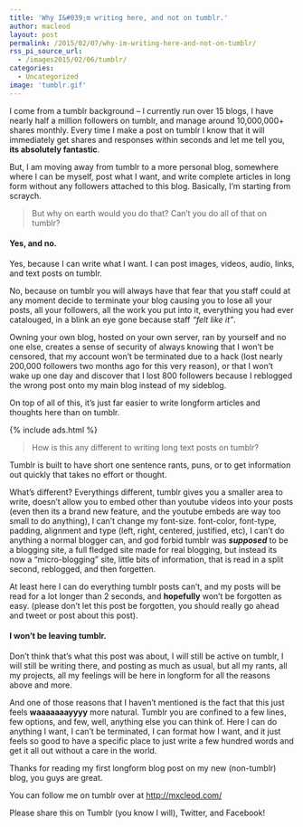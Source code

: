 ```yaml
---
title: 'Why I&#039;m writing here, and not on tumblr.'
author: macleod
layout: post
permalink: /2015/02/07/why-im-writing-here-and-not-on-tumblr/
rss_pi_source_url:
  - /images2015/02/06/tumblr/
categories:
  - Uncategorized
image: 'tumblr.gif'
---
```

I come from a tumblr background &#8211; I currently run over 15 blogs, I have nearly half a million followers on tumblr, and manage around 10,000,000+ shares monthly. Every time I make a post on tumblr I know that it will immediately get shares and responses within seconds and let me tell you, **its absolutely fantastic**.

But, I am moving away from tumblr to a more personal blog, somewhere where I can be myself, post what I want, and write complete articles in long form without any followers attached to this blog. Basically, I&#8217;m starting from scraych.

> But why on earth would you do that? Can&#8217;t you do all of that on tumblr?

#### Yes, and no. 

Yes, because I can write what I want. I can post images, videos, audio, links, and text posts on tumblr.

No, because on tumblr you will always have that fear that you staff could at any moment decide to terminate your blog causing you to lose all your posts, all your followers, all the work you put into it, everything you had ever catalouged, in a blink an eye gone because staff *&#8220;felt like it&#8221;*.

Owning your own blog, hosted on your own server, ran by yourself and no one else, creates a sense of security of always knowing that I won&#8217;t be censored, that my account won&#8217;t be terminated due to a hack (lost nearly 200,000 followers two months ago for this very reason), or that I won&#8217;t wake up one day and discover that I lost 800 followers because I reblogged the wrong post onto my main blog instead of my sideblog.

On top of all of this, it&#8217;s just far easier to write longform articles and thoughts here than on tumblr.

{% include ads.html %}

> How is this any different to writing long text posts on tumblr?

Tumblr is built to have short one sentence rants, puns, or to get information out quickly that takes no effort or thought.

What&#8217;s different? Everythings different, tumblr gives you a smaller area to write, doesn&#8217;t allow you to embed other than youtube videos into your posts (even then its a brand new feature, and the youtube embeds are way too small to do anything), I can&#8217;t change my font-size. font-color, font-type, padding, alignment and type (left, right, centered, justified, etc), I can&#8217;t do anything a normal blogger can, and god forbid tumblr was ***supposed*** to be a blogging site, a full fledged site made for real blogging, but instead its now a &#8220;micro-blogging&#8221; site, little bits of information, that is read in a split second, reblogged, and then forgetten.

At least here I can do everything tumblr posts can&#8217;t, and my posts will be read for a lot longer than 2 seconds, and **hopefully** won&#8217;t be forgotten as easy. (please don&#8217;t let this post be forgotten, you should really go ahead and tweet or post about this post).

#### I won&#8217;t be leaving tumblr.

Don&#8217;t think that&#8217;s what this post was about, I will still be active on tumblr, I will still be writing there, and posting as much as usual, but all my rants, all my projects, all my feelings will be here in longform for all the reasons above and more.

And one of those reasons that I haven&#8217;t mentioned is the fact that this just feels **waaaaaaayyyy** more natural. Tumblr you are confined to a few lines, few options, and few, well, anything else you can think of. Here I can do anything I want, I can&#8217;t be terminated, I can format how I want, and it just feels so good to have a specific place to just write a few hundred words and get it all out without a care in the world.

Thanks for reading my first longform blog post on my new (non-tumblr) blog, you guys are great.

You can follow me on tumblr over at <http://mxcleod.com/>

Please share this on Tumblr (you know I will), Twitter, and Facebook!
